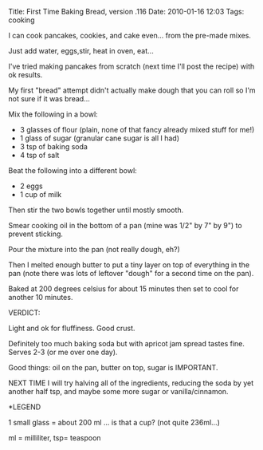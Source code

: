 Title: First Time Baking Bread, version .116
Date: 2010-01-16 12:03
Tags: cooking

I can cook pancakes, cookies, and cake even... from the pre-made mixes.

Just add water, eggs,stir, heat in oven, eat...


I've tried making pancakes from scratch (next time I'll post the recipe) with ok results.

My first "bread" attempt didn't actually make dough that you can roll so I'm not sure if it was bread...

Mix the following in a bowl:

- 3 glasses of flour (plain, none of that fancy already mixed stuff for
me!)  
- 1 glass of sugar (granular cane sugar is all I had)  
- 3 tsp of baking soda  
- 4 tsp of salt

Beat the following into a different bowl:

- 2 eggs  
- 1 cup of milk

Then stir the two bowls together until mostly smooth.  

Smear cooking oil in the bottom of a pan (mine was 1/2" by 7" by 9") to prevent sticking.  

Pour the mixture into the pan (not really dough, eh?)

Then I melted enough butter to put a tiny layer on top of everything in the pan (note there was lots of leftover "dough" for a second time on the pan).

Baked at 200 degrees celsius for about 15 minutes then set to cool for another 10 minutes.

VERDICT:  

Light and ok for fluffiness. Good crust. 

Definitely too much baking soda but with apricot jam spread tastes fine. Serves 2-3 (or me over one day).  

Good things: oil on the pan, butter on top, sugar is IMPORTANT.

NEXT TIME I will try halving all of the ingredients, reducing the soda by yet another half tsp, and maybe some more sugar or vanilla/cinnamon.


\*LEGEND  

1 small glass = about 200 ml ... is that a cup? (not quite 236ml...)

ml = milliliter, tsp= teaspoon
